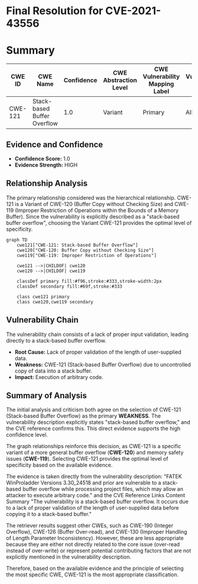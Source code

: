 # Final Resolution for CVE-2021-43556

# Summary
| CWE ID | CWE Name | Confidence | CWE Abstraction Level | CWE Vulnerability Mapping Label | CWE-Vulnerability Mapping Notes |
|---|---|---|---|---|---|
| CWE-121 | Stack-based Buffer Overflow | 1.0 | Variant | Primary | Allowed |

## Evidence and Confidence

*   **Confidence Score:** 1.0
*   **Evidence Strength:** HIGH

## Relationship Analysis
The primary relationship considered was the hierarchical relationship. CWE-121 is a Variant of CWE-120 (Buffer Copy without Checking Size) and CWE-119 (Improper Restriction of Operations within the Bounds of a Memory Buffer). Since the vulnerability is explicitly described as a "stack-based buffer overflow", choosing the Variant CWE-121 provides the optimal level of specificity.

```mermaid
graph TD
    cwe121["CWE-121: Stack-based Buffer Overflow"]
    cwe120["CWE-120: Buffer Copy without Checking Size"]
    cwe119["CWE-119: Improper Restriction of Operations"]
    
    cwe121 -->|CHILDOF| cwe120
    cwe120 -->|CHILDOF| cwe119
    
    classDef primary fill:#f96,stroke:#333,stroke-width:2px
    classDef secondary fill:#69f,stroke:#333
    
    class cwe121 primary
    class cwe120,cwe119 secondary
```

## Vulnerability Chain
The vulnerability chain consists of a lack of proper input validation, leading directly to a stack-based buffer overflow.
  - **Root Cause:** Lack of proper validation of the length of user-supplied data.
  - **Weakness:** CWE-121 (Stack-based Buffer Overflow) due to uncontrolled copy of data into a stack buffer.
  - **Impact:** Execution of arbitrary code.

## Summary of Analysis
The initial analysis and criticism both agree on the selection of CWE-121 (Stack-based Buffer Overflow) as the primary **WEAKNESS**. The vulnerability description explicitly states "stack-based buffer overflow," and the CVE reference confirms this. This direct evidence supports the high confidence level.

The graph relationships reinforce this decision, as CWE-121 is a specific variant of a more general buffer overflow (**CWE-120**) and memory safety issues (**CWE-119**). Selecting CWE-121 provides the optimal level of specificity based on the available evidence.

The evidence is taken directly from the vulnerability description: "FATEK WinProladder Versions 3.30_24518 and prior are vulnerable to a stack-based buffer overflow while processing project files, which may allow an attacker to execute arbitrary code." and the CVE Reference Links Content Summary "The vulnerability is a stack-based buffer overflow. It occurs due to a lack of proper validation of the length of user-supplied data before copying it to a stack-based buffer."

The retriever results suggest other CWEs, such as CWE-190 (Integer Overflow), CWE-126 (Buffer Over-read), and CWE-130 (Improper Handling of Length Parameter Inconsistency). However, these are less appropriate because they are either not directly related to the core issue (over-read instead of over-write) or represent potential contributing factors that are not explicitly mentioned in the vulnerability description.

Therefore, based on the available evidence and the principle of selecting the most specific CWE, CWE-121 is the most appropriate classification.